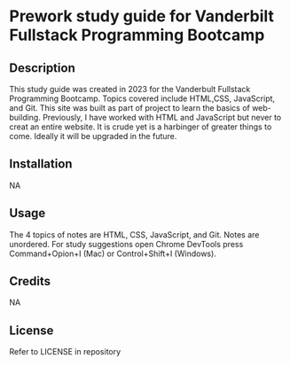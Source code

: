 # Prework study guide for Vanderbilt Fullstack Programming Bootcamp

## Description

This study guide was created in 2023 for the Vanderbult Fullstack Programming Bootcamp. Topics covered include HTML,CSS, JavaScript, and Git. This site was built as part of project to learn the basics of web-building. Previously, I have worked with HTML and JavaScript but never to creat an entire website. It is crude yet is a harbinger of greater things to come. Ideally it will be upgraded in the future.

## Installation

NA

## Usage

The 4 topics of notes are HTML, CSS, JavaScript, and Git. Notes are unordered. For study suggestions open Chrome DevTools press Command+Opion+I (Mac) or Control+Shift+I (Windows).

## Credits

NA

## License

Refer to LICENSE in repository

